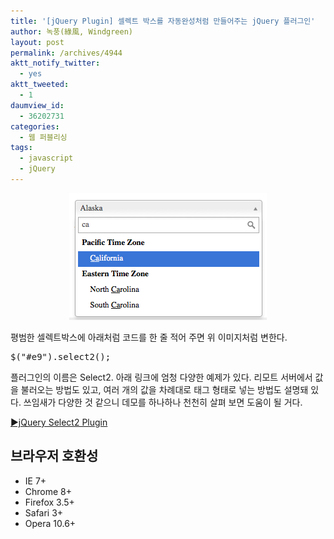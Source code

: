```yaml
---
title: '[jQuery Plugin] 셀렉트 박스를 자동완성처럼 만들어주는 jQuery 플러그인'
author: 녹풍(綠風, Windgreen)
layout: post
permalink: /archives/4944
aktt_notify_twitter:
  - yes
aktt_tweeted:
  - 1
daumview_id:
  - 36202731
categories:
  - 웹 퍼블리싱
tags:
  - javascript
  - jQuery
---
```

<p style="text-align: center;">
  <img class="aligncenter" src="/uploads/legacy/jquery-select2.png" alt="" width="316" height="203" />
</p>

평범한 셀렉트박스에 아래처럼 코드를 한 줄 적어 주면 위 이미지처럼 변한다.

<pre class="brush: javascript; gutter: true; first-line: 1">$("#e9").select2();</pre>

플러그인의 이름은 Select2. 아래 링크에 엄청 다양한 예제가 있다. 리모트 서버에서 값을 불러오는 방법도 있고, 여러 개의 값을 차례대로 태그 형태로 넣는 방법도 설명돼 있다. 쓰임새가 다양한 것 같으니 데모를 하나하나 천천히 살펴 보면 도움이 될 거다.

[►jQuery Select2 Plugin][1]<section> 

## 브라우저 호환성

*   IE 7+
*   Chrome 8+
*   Firefox 3.5+
*   Safari 3+
*   Opera 10.6+</section>

 [1]: http://ivaynberg.github.com/select2/